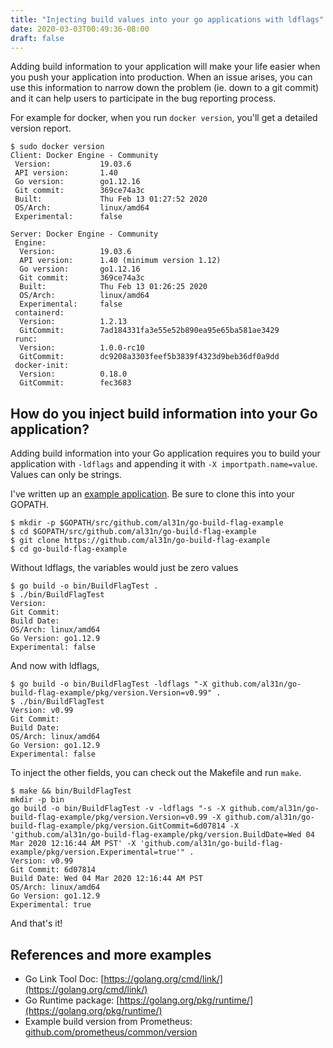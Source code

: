 ```yaml
---
title: "Injecting build values into your go applications with ldflags"
date: 2020-03-03T00:49:36-08:00
draft: false
---
```


Adding build information to your application will make your life easier when you push your application into production. When an issue arises, you can use this information to narrow down the problem (ie. down to a git commit) and it can help users to participate in the bug reporting process.

For example for docker, when you run ```docker version```, you'll get a detailed version report.

```
$ sudo docker version
Client: Docker Engine - Community
 Version:           19.03.6
 API version:       1.40
 Go version:        go1.12.16
 Git commit:        369ce74a3c
 Built:             Thu Feb 13 01:27:52 2020
 OS/Arch:           linux/amd64
 Experimental:      false

Server: Docker Engine - Community
 Engine:
  Version:          19.03.6
  API version:      1.40 (minimum version 1.12)
  Go version:       go1.12.16
  Git commit:       369ce74a3c
  Built:            Thu Feb 13 01:26:25 2020
  OS/Arch:          linux/amd64
  Experimental:     false
 containerd:
  Version:          1.2.13
  GitCommit:        7ad184331fa3e55e52b890ea95e65ba581ae3429
 runc:
  Version:          1.0.0-rc10
  GitCommit:        dc9208a3303feef5b3839f4323d9beb36df0a9dd
 docker-init:
  Version:          0.18.0
  GitCommit:        fec3683
```

## How do you inject build information into your Go application?

Adding build information into your Go application requires you to build your application with ```-ldflags``` and appending it with ```-X importpath.name=value```. Values can only be strings.


I've written up an [example application](https://github.com/al31n/go-build-flag-example.git). Be sure to clone this into your GOPATH.

```
$ mkdir -p $GOPATH/src/github.com/al31n/go-build-flag-example
$ cd $GOPATH/src/github.com/al31n/go-build-flag-example
$ git clone https://github.com/al31n/go-build-flag-example
$ cd go-build-flag-example
```

Without ldflags, the variables would just be zero values

```
$ go build -o bin/BuildFlagTest .
$ ./bin/BuildFlagTest
Version: 
Git Commit: 
Build Date: 
OS/Arch: linux/amd64
Go Version: go1.12.9
Experimental: false
```

And now with ldflags, 
```
$ go build -o bin/BuildFlagTest -ldflags "-X github.com/al31n/go-build-flag-example/pkg/version.Version=v0.99" .
$ ./bin/BuildFlagTest
Version: v0.99
Git Commit: 
Build Date: 
OS/Arch: linux/amd64
Go Version: go1.12.9
Experimental: false
```

To inject the other fields, you can check out the Makefile and run ```make```. 

```
$ make && bin/BuildFlagTest 
mkdir -p bin
go build -o bin/BuildFlagTest -v -ldflags "-s -X github.com/al31n/go-build-flag-example/pkg/version.Version=v0.99 -X github.com/al31n/go-build-flag-example/pkg/version.GitCommit=6d07814 -X 'github.com/al31n/go-build-flag-example/pkg/version.BuildDate=Wed 04 Mar 2020 12:16:44 AM PST' -X 'github.com/al31n/go-build-flag-example/pkg/version.Experimental=true'" .
Version: v0.99
Git Commit: 6d07814
Build Date: Wed 04 Mar 2020 12:16:44 AM PST
OS/Arch: linux/amd64
Go Version: go1.12.9
Experimental: true
```

And that's it!

## References and more examples 
- Go Link Tool Doc: [https://golang.org/cmd/link/](https://golang.org/cmd/link/)
- Go Runtime package: [https://golang.org/pkg/runtime/](https://golang.org/pkg/runtime/)
- Example build version from Prometheus: [github.com/prometheus/common/version](https://github.com/prometheus/common/blob/master/version/info.go)
